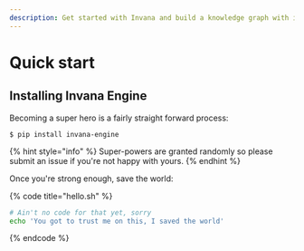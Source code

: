 ```yaml
---
description: Get started with Invana and build a knowledge graph with in minutes.
---
```


# Quick start

## Installing Invana Engine

Becoming a super hero is a fairly straight forward process:

```
$ pip install invana-engine
```

{% hint style="info" %}
 Super-powers are granted randomly so please submit an issue if you're not happy with yours.
{% endhint %}

Once you're strong enough, save the world:

{% code title="hello.sh" %}
```bash
# Ain't no code for that yet, sorry
echo 'You got to trust me on this, I saved the world'
```
{% endcode %}



